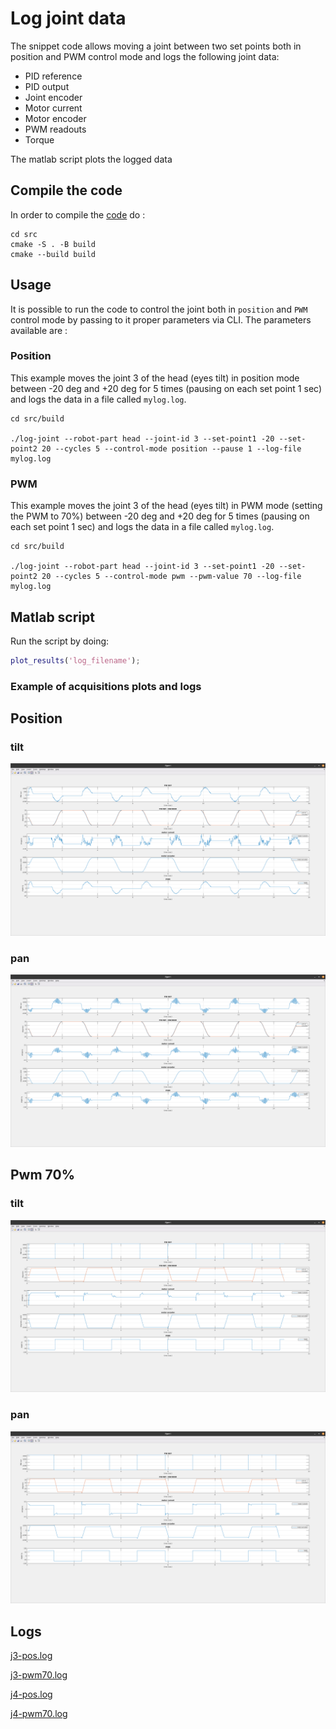 # Log joint data
The snippet code allows moving a joint between two set points both in position and PWM control mode and logs the following joint data:

- PID reference
- PID output
- Joint encoder 
- Motor current
- Motor encoder 
- PWM readouts
- Torque

The matlab script plots the logged data

## Compile the code
In order to compile the [code](src/main.cpp) do :

```console
cd src
cmake -S . -B build
cmake --build build
```

## Usage
It is possible to run the code to control the joint both in `position` and `PWM` control mode by passing to it proper parameters via CLI.
The parameters available are :

### Position
This example moves the joint 3 of the head (eyes tilt) in position mode between -20 deg and +20 deg for 5 times (pausing on each set point 1 sec) and logs the data in a file called `mylog.log`.

```console
cd src/build

./log-joint --robot-part head --joint-id 3 --set-point1 -20 --set-point2 20 --cycles 5 --control-mode position --pause 1 --log-file mylog.log
```

### PWM
This example moves the joint 3 of the head (eyes tilt) in PWM mode (setting the PWM to 70%) between -20 deg and +20 deg for 5 times (pausing on each set point 1 sec) and logs the data in a file called `mylog.log`.

```console
cd src/build

./log-joint --robot-part head --joint-id 3 --set-point1 -20 --set-point2 20 --cycles 5 --control-mode pwm --pwm-value 70 --log-file mylog.log
```

## Matlab script
Run the script by doing:
```matlab
plot_results('log_filename');
```

### Example of acquisitions plots and logs

## Position
### tilt
![image](assets/pos-tilt.png)
### pan
![image](assets/pos-pan.png)

## Pwm 70%
### tilt
![image](assets/pwm-tilt.png)
### pan
![image](assets/pwm-pan.png)

## Logs
[j3-pos.log](assets/j3-pos.log)

[j3-pwm70.log](assets/j3-pwm70.log)

[j4-pos.log](assets/j4-pos.log)

[j4-pwm70.log](assets/j4-pwm70.log)

